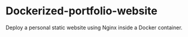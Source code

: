 # Dockerized-portfolio-website
Deploy a personal static website using Nginx inside a Docker container.

